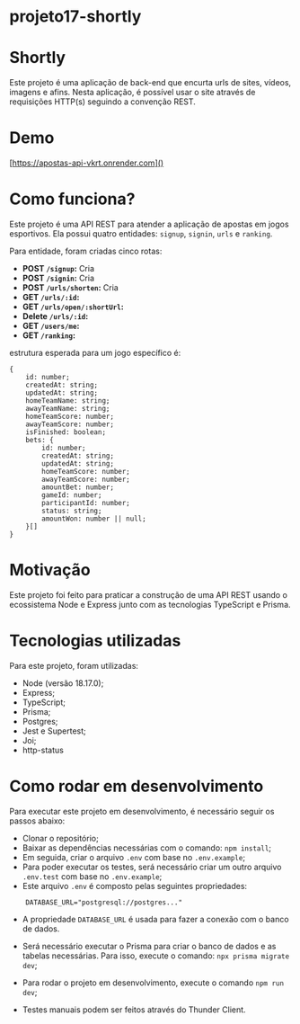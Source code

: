 # projeto17-shortly

# Shortly

Este projeto é uma aplicação de back-end que encurta urls de sites, vídeos, imagens e afins. Nesta aplicação, é possível usar o site através de requisições HTTP(s) seguindo a convenção REST.

# Demo
[https://apostas-api-vkrt.onrender.com]()

# Como funciona?

Este projeto é uma API REST para atender a aplicação de apostas em jogos esportivos. Ela possui quatro entidades: `signup`, `signin`, `urls` e `ranking`.

Para entidade, foram criadas cinco rotas:

- **POST `/signup`:** Cria 
- **POST `/signin`:** Cria 
- **POST `/urls/shorten`:** Cria 
- **GET `/urls/:id`:** 
- **GET `/urls/open/:shortUrl`:** 
- **Delete `/urls/:id`:** 
- **GET `/users/me`:** 
- **GET `/ranking`:** 

estrutura esperada para um jogo específico é:
```
{
	id: number;
	createdAt: string;
	updatedAt: string;
	homeTeamName: string;
	awayTeamName: string;
	homeTeamScore: number;
	awayTeamScore: number;
	isFinished: boolean;
	bets: {
		id: number;
		createdAt: string;
		updatedAt: string;
		homeTeamScore: number;
		awayTeamScore: number;
		amountBet: number; 
		gameId: number; 
		participantId: number;
		status: string; 
		amountWon: number || null; 
	}[]
}
```

# Motivação
Este projeto foi feito para praticar a construção de uma API REST usando o ecossistema Node e Express junto com as tecnologias TypeScript e Prisma.


# Tecnologias utilizadas
Para este projeto, foram utilizadas:

- Node (versão 18.17.0);
- Express;
- TypeScript;
- Prisma;
- Postgres;
- Jest e Supertest;
- Joi;
- http-status


# Como rodar em desenvolvimento
Para executar este projeto em desenvolvimento, é necessário seguir os passos abaixo:

- Clonar o repositório;
- Baixar as dependências necessárias com o comando: `npm install`;
- Em seguida, criar o arquivo `.env` com base no `.env.example`;
- Para poder executar os testes, será necessário criar um outro arquivo `.env.test` com base no `.env.example`;
- Este arquivo `.env` é composto pelas seguintes propriedades:
```
    DATABASE_URL="postgresql://postgres..."
```
- A propriedade `DATABASE_URL` é usada para fazer a conexão com o banco de dados.

- Será necessário executar o Prisma para criar o banco de dados e as tabelas necessárias. Para isso, execute o comando: `npx prisma migrate dev`;
- Para rodar o projeto em desenvolvimento, execute o comando `npm run dev`;
- Testes manuais podem ser feitos através do Thunder Client.